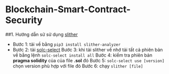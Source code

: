 # Blockchain-Smart-Contract-Security

##1. Hướng dẫn sử sử dụng [slither](https://github.com/crytic/slither)
* Bước 1: tải về bằng `pip3 install slither-analyzer`
* Bước 2: tải [solc-select](https://github.com/crytic/solc-select)
Bước 3: khi tải slither về nhớ tải tất cả phiên bản về bằng lệnh `solc-select install all` 
Bước 4: kiểm tra phiên bản **pragma solidity** của của file **.sol** đó
Bước 5: `solc-select use [version]` chọn version phù hợp với file đó
Bước 6: chạy `slither [file]`
